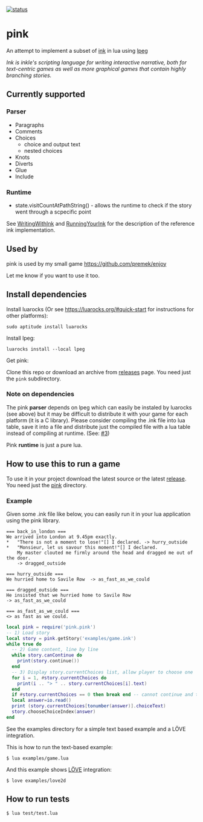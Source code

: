[![status](https://travis-ci.org/premek/pink.svg)](https://travis-ci.org/premek/pink)

# pink
An attempt to implement a subset of [ink](https://github.com/inkle/ink) in lua using [lpeg](http://www.inf.puc-rio.br/~roberto/lpeg)

_Ink is inkle's scripting language for writing interactive narrative, both for text-centric games as well as more graphical games that contain highly branching stories._

## Currently supported

### Parser
- Paragraphs
- Comments
- Choices
    - choice and output text
    - nested choices
- Knots
- Diverts
- Glue
- Include

### Runtime
- state.visitCountAtPathString() - allows the runtime to check if the story went through a scpecific point

See [WritingWithInk](https://github.com/inkle/ink/blob/master/Documentation/WritingWithInk.md) and [RunningYourInk](https://github.com/inkle/ink/blob/master/Documentation/RunningYourInk.md) for the description of the reference ink implementation.

## Used by
pink is used by my small game https://github.com/premek/enjoy

Let me know if you want to use it too.

## Install dependencies

Install luarocks (Or see https://luarocks.org/#quick-start for instructions for other platforms):

    sudo aptitude install luarocks

Install lpeg:

    luarocks install --local lpeg

Get pink:

Clone this repo or download an archive from [releases](../../releases) page. You need just the `pink` subdirectory.

### Note on dependencies
The pink **parser** depends on lpeg which can easily be instaled by luarocks (see above) but it may be difficult to distribute it with your game for each platform (it is a C library). Please consider compiling the .ink file into lua table, save it into a file and distribute just the compiled file with a lua table instead of compiling at runtime. (See: [#3](/../../issues/3))

Pink **runtime** is just a pure lua.


## How to use this to run a game
To use it in your project download the latest source or the latest [release](../../releases). You need just the [pink](../../tree/master/pink) directory.

### Example
Given some .ink file like below, you can easily run it in your lua application using the pink library.

```ink
=== back_in_london ===
We arrived into London at 9.45pm exactly.
*   "There is not a moment to lose!"[] I declared. -> hurry_outside
*   "Monsieur, let us savour this moment!"[] I declared.
    My master clouted me firmly around the head and dragged me out of the door.
    -> dragged_outside

=== hurry_outside ===
We hurried home to Savile Row  -> as_fast_as_we_could

=== dragged_outside ===
He insisted that we hurried home to Savile Row
-> as_fast_as_we_could

=== as_fast_as_we_could ===
<> as fast as we could.
```


```lua
local pink = require('pink.pink')
-- 1) Load story
local story = pink.getStory('examples/game.ink')
while true do
  -- 2) Game content, line by line
  while story.canContinue do
    print(story.continue())
  end
  -- 3) Display story.currentChoices list, allow player to choose one
  for i = 1, #story.currentChoices do
    print(i .. "> " .. story.currentChoices[i].text)
  end
  if #story.currentChoices == 0 then break end -- cannot continue and there are no choices
  local answer=io.read()
  print (story.currentChoices[tonumber(answer)].choiceText)
  story.chooseChoiceIndex(answer)
end
```

See the examples directory for a simple text based example and a LÖVE integration.

This is how to run the text-based example:

    $ lua examples/game.lua

And this example shows [LÖVE](https://love2d.org) integration:

    $ love examples/love2d

<!-- TODO: short example here -->

## How to run tests
    $ lua test/test.lua
